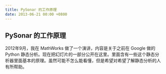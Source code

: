 ```yaml
---
title: PySonar 的工作原理
date: 2013-06-21 00:00 +0800
---
```


## PySonar 的工作原理

2012年9月，我在 MathWorks 做了一个演讲，内容是关于之前在 Google 做的 Python 静态分析。现在把幻灯片的一部分公开在这里。里面含有一些这个静态分析器里面基本的原理。虽然可能不怎么能看懂，但是希望对希望了解静态分析的人有所帮助。
